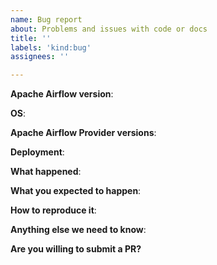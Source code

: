 ```yaml
---
name: Bug report
about: Problems and issues with code or docs
title: ''
labels: 'kind:bug'
assignees: ''

---
```


<!--
Welcome to Apache Airflow!

Please complete the next sections or the issue will be closed.
-->

**Apache Airflow version**:

<!-- AIRFLOW VERSION IS MANDATORY -->

**OS**:

<!-- MANDATORY! You can get it via `cat /etc/oss-release` for example -->

**Apache Airflow Provider versions**:

<!-- You can use `pip freeze | grep apache-airflow-providers` (you can leave only relevant ones)-->

**Deployment**:

<!-- e.g. Virtualenv / VM / Docker-compose / K8S / Helm Chart / Managed Airflow Service -->

<!-- Please include your deployment tools and versions: docker-compose, k8s, helm, etc -->

**What happened**:

<!-- Please include exact error messages if you can -->

**What you expected to happen**:

<!-- What do you think went wrong? -->

**How to reproduce it**:

<!--
As minimally and precisely as possible. Keep in mind we do not have access to your cluster or dags.
If this is a UI bug, please provide a screenshot of the bug or a link to a youtube video of the bug in action
You can include images/screen-casts etc. by drag-dropping the image here.
-->

**Anything else we need to know**:

<!--
How often does this problem occur? Once? Every time etc?
Any relevant logs to include? Put them here inside fenced
``` ``` blocks or inside a foldable details tag if it's long:
<details><summary>x.log</summary> lots of stuff </details>
-->

**Are you willing to submit a PR?**

<!---
This is absolutely not required, but we are happy to guide you in contribution process
especially if you already have a good understanding of how to implement the fix.
Airflow is a community-managed project and we love to bring new contributors in.
Find us in #airflow-how-to-pr on Slack!
 -->
